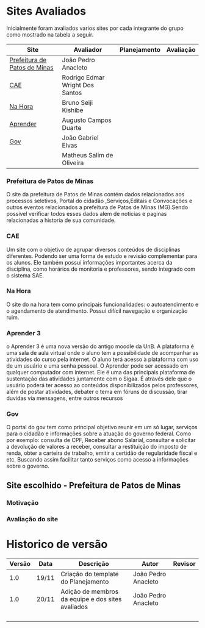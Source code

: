 # Sites Avaliados

Inicialmente foram avaliados varios sites por cada integrante do grupo como mostrado na tabela a seguir.

| Site                                                                | Avaliador                       | Planejamento | Avaliação |
| ------------------------------------------------------------------- | ------------------------------- | ------------ | --------- |
| [Prefeitura de Patos de Minas](http://patosdeminas.mg.gov.br/home/) | João Pedro Anacleto             |              |           |
| [CAE](https://sae.unb.br/cae/conteudo/unbfga)                       | Rodrigo Edmar Wright Dos Santos |              |           |
| [Na Hora](https://www.nahora.df.gov.br/)                            | Bruno Seiji Kishibe             |              |           |
| [Aprender](https://aprender3.unb.br/login/index.php)                | Augusto Campos Duarte           |              |           |
| [Gov](https://www.gov.br/pt-br)                                     | João Gabriel Elvas              |              |           |
| []()                                                                | Matheus Salim de Oliveira       |              |           |

### Prefeitura de Patos de Minas

O site da prefeitura de Patos de Minas contém dados relacionados aos processos seletivos, Portal do cidadão ,Serviços,Editais e Convocações e outros eventos relacionados a prefeitura de Patos de Minas (MG).Sendo possivel verificar todos esses dados alem de noticias e paginas relacionadas a historia de sua comunidade.

### CAE

Um site com o objetivo de agrupar diversos conteúdos de disciplinas diferentes. Podendo ser uma forma de estudo e revisão complementar para os alunos. Ele também possui informações importantes acerca da disciplina, como horários de monitoria e professores, sendo integrado com o sistema SAE.

### Na Hora

O site do na hora tem como principais funcionalidades: o autoatendimento e o agendamento de atendimento. Possui difícil navegação e organização ruim.

### Aprender 3

o Aprender 3 é uma nova versão do antigo moodle da UnB. A plataforma é uma sala de aula virtual onde o aluno tem a possibilidade de acompanhar as atividades do curso pela internet. O aluno terá acesso à plataforma com uso de um usuário e uma senha pessoal. O Aprender pode ser acessado em qualquer computador com internet. Ele é uma das principais plataforma de sustentação das atividades juntamente com o Sigaa. É através dele que o usuário poderá ter acesso ao conteúdos disponibilizados pelos professores, além de postar atividades, debater o tema em fóruns de discussão, tirar duvidas via mensagens, entre outros recursos

### Gov

O portal do gov tem como principal objetivo reunir em um só lugar, serviços para o cidadão e informações sobre a atuação do governo federal. Como por exemplo: consulta de CPF, Receber abono Salarial, consultar e solicitar a devolução de valores a receber, consultar a restituição do imposto de renda, obter a carteira de trabalho, emitir a certidão de regularidade fiscal e etc. Buscando assim facilitar tanto serviços como acesso a informações sobre o governo.

## Site escolhido - Prefeitura de Patos de Minas

### Motivação

### Avaliação do site

# Historico de versão

| Versão | Data  | Descrição                                         | Autor               | Revisor |
| ------ | ----- | ------------------------------------------------- | ------------------- | ------- |
| 1.0    | 19/11 | Criação do template do Planejamento               | João Pedro Anacleto |         |
| 1.0    | 20/11 | Adição de membros da equipe e dos sites avaliados | João Pedro Anacleto |         |
|        |       |                                                   |                     |         |
|        |       |                                                   |                     |         |
|        |       |                                                   |                     |         |
|        |       |                                                   |                     |         |
